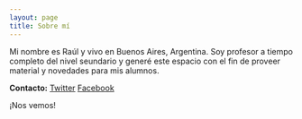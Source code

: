 ```yaml
---
layout: page
title: Sobre mí
---
```


Mi nombre es Raúl y vivo en Buenos Aires, Argentina. Soy profesor a tiempo completo del nivel seundario y generé este espacio con el fin de proveer material y novedades para mis alumnos. 

**Contacto:** 
[Twitter](https://www.twitter.com/la9una "Seguime en Twitter") 
[Facebook](https://www.facebook.com/rauljesuslopez "Mi perfil en Facebook")

¡Nos vemos!
